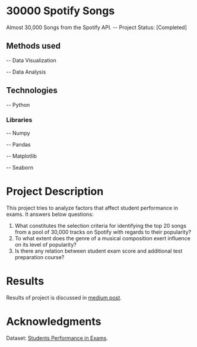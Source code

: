 
# 30000 Spotify Songs
Almost 30,000 Songs from the Spotify API.
-- Project Status: [Completed]

## Methods used
-- Data Visualization 

-- Data Analysis 

## Technologies
-- Python

### Libraries
-- Numpy

-- Pandas

-- Matplotlib

-- Seaborn


# Project Description
This project tries to analyze factors that affect student performance in exams. It answers below questions:
1. What constitutes the selection criteria for identifying the top 20 songs from a pool of 30,000 tracks on Spotify with regards to their popularity?
2. To what extent does the genre of a musical composition exert influence on its level of popularity?
3. Is there any relation between student exam score and additional test preparation course?

# Results
Results of project is discussed in [medium post](https://medium.com/@Lshahbandayeva/impacts-of-various-factors-on-student-performance-in-exams-2e806e6559b2 "medium post").


# Acknowledgments
Dataset: [Students Performance in Exams](https://www.kaggle.com/datasets/joebeachcapital/30000-spotify-songs/).
